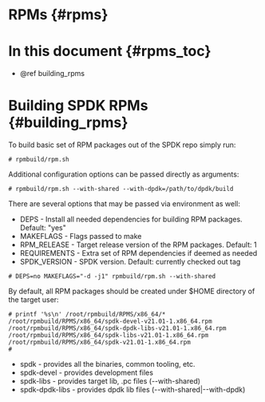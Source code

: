 # RPMs {#rpms}

# In this document {#rpms_toc}

* @ref building_rpms

# Building SPDK RPMs {#building_rpms}

To build basic set of RPM packages out of the SPDK repo simply run:

~~~{.sh}
# rpmbuild/rpm.sh
~~~

Additional configuration options can be passed directly as arguments:

~~~{.sh}
# rpmbuild/rpm.sh --with-shared --with-dpdk=/path/to/dpdk/build
~~~

There are several options that may be passed via environment as well:

- DEPS          - Install all needed dependencies for building RPM packages.
                Default: "yes"
- MAKEFLAGS     - Flags passed to make
- RPM_RELEASE   - Target release version of the RPM packages. Default: 1
- REQUIREMENTS  - Extra set of RPM dependencies if deemed as needed
- SPDK_VERSION  - SPDK version. Default: currently checked out tag

~~~{.sh}
# DEPS=no MAKEFLAGS="-d -j1" rpmbuild/rpm.sh --with-shared
~~~

By default, all RPM packages should be created under $HOME directory of the
target user:

~~~{.sh}
# printf '%s\n' /root/rpmbuild/RPMS/x86_64/*
/root/rpmbuild/RPMS/x86_64/spdk-devel-v21.01-1.x86_64.rpm
/root/rpmbuild/RPMS/x86_64/spdk-dpdk-libs-v21.01-1.x86_64.rpm
/root/rpmbuild/RPMS/x86_64/spdk-libs-v21.01-1.x86_64.rpm
/root/rpmbuild/RPMS/x86_64/spdk-v21.01-1.x86_64.rpm
#
~~~

- spdk            - provides all the binaries, common tooling, etc.
- spdk-devel      - provides development files
- spdk-libs       - provides target lib, .pc files (--with-shared)
- spdk-dpdk-libs  - provides dpdk lib files (--with-shared|--with-dpdk)
